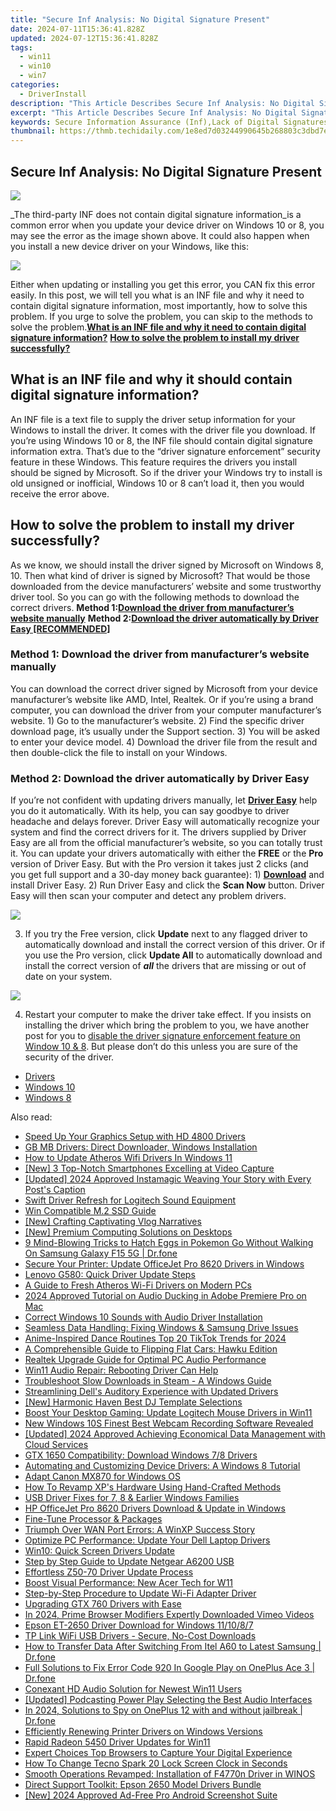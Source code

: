 ```yaml
---
title: "Secure Inf Analysis: No Digital Signature Present"
date: 2024-07-11T15:36:41.828Z
updated: 2024-07-12T15:36:41.828Z
tags:
  - win11
  - win10
  - win7
categories:
  - DriverInstall
description: "This Article Describes Secure Inf Analysis: No Digital Signature Present"
excerpt: "This Article Describes Secure Inf Analysis: No Digital Signature Present"
keywords: Secure Information Assurance (Inf),Lack of Digital Signatures in Security Systems,Cybersecurity and Digital Signature Risks,Protecting Data Without Digital Signatures,Importance of Digital Signatures for Infosystems,Infractions without Digital Certification,Enhancing System Security without Digital Signatures
thumbnail: https://thmb.techidaily.com/1e8ed7d03244990645b268803c3dbd7e538910f876a7a096244cc5d3946c5238.jpg
---
```


## Secure Inf Analysis: No Digital Signature Present

![](https://images.drivereasy.com/wp-content/uploads/2017/11/img_5a13a010e4768.png)

_The third-party INF does not contain digital signature information_is a common error when you update your device driver on Windows 10 or 8, you may see the error as the image shown above. It could also happen when you install a new device driver on your Windows, like this:

![](https://images.drivereasy.com/wp-content/uploads/2017/11/img_5a13a096901ed.jpg)

Either when updating or installing you get this error, you CAN fix this error easily. In this post, we will tell you what is an INF file and why it need to contain digital signature information, most importantly, how to solve this problem. If you urge to solve the problem, you can skip to the methods to solve the problem.[**What is an INF file and why it need to contain digital signature information?**](#INF) [**How to solve the problem to install my driver successfully?**](#SOLUTION)

## What is an INF file and why it should contain digital signature information?

An INF file is a text file to supply the driver setup information for your Windows to install the driver. It comes with the driver file you download. If you’re using Windows 10 or 8, the INF file should contain digital signature information extra. That’s due to the “driver signature enforcement” security feature in these Windows. This feature requires the drivers you install should be signed by Microsoft. So if the driver your Windows try to install is old unsigned or inofficial, Windows 10 or 8 can’t load it, then you would receive the error above.

## How to solve the problem to install my driver successfully?

As we know, we should install the driver signed by Microsoft on Windows 8, 10\. Then what kind of driver is signed by Microsoft? That would be those downloaded from the device manufacturers’ website and some trustworthy driver tool. So you can go with the following methods to download the correct drivers. **Method 1:[Download the driver from manufacturer’s website manually](#METHOD1)**   **Method 2:[Download the driver automatically by Driver Easy \[RECOMMENDED\]](#METHOD2)**

### Method 1: Download the driver from manufacturer’s website manually

You can download the correct driver signed by Microsoft from your device manufacturer’s website like AMD, Intel, Realtek. Or if you’re using a brand computer, you can download the driver from your computer manufacturer’s website. 1) Go to the manufacturer’s website. 2) Find the specific driver download page, it’s usually under the Support section. 3) You will be asked to enter your device model. 4) Download the driver file from the result and then double-click the file to install on your Windows.

### Method 2: Download the driver automatically by Driver Easy

If you’re not confident with updating drivers manually, let **[Driver Easy](https://tools.techidaily.com/drivereasy/download/)** help you do it automatically.  With its help, you can say goodbye to driver headache and delays forever.  Driver Easy will automatically recognize your system and find the correct drivers for it. The drivers supplied by Driver Easy are all from the official manufacturer’s website, so you can totally trust it. You can update your drivers automatically with either the **FREE**  or the **Pro**  version of Driver Easy. But with the Pro version it takes just 2 clicks (and you get full support and a 30-day money back guarantee): 1) **[Download](https://tools.techidaily.com/drivereasy/download/)**  and install Driver Easy. 2) Run Driver Easy and click the **Scan Now**  button. Driver Easy will then scan your computer and detect any problem drivers.

![](https://images.drivereasy.com/wp-content/uploads/2017/11/img_5a1520ca39ed8.jpg)

3) If you try the Free version, click **Update** next to any flagged driver to automatically download and install the correct version of this driver. Or if you use the Pro version, click **Update All** to automatically download and install the correct version of **_all_** the drivers that are missing or out of date on your system.

![](https://images.drivereasy.com/wp-content/uploads/2017/11/img_5a15208aebc0b.jpg)

4) Restart your computer to make the driver take effect. If you insists on installing the driver which bring the problem to you, we have another post for you to [disable the driver signature enforcement feature on Window 10 & 8](https://tools.techidaily.com/drivereasy/download/). But please don’t do this unless you are sure of the security of the driver.

* [Drivers](https://tools.techidaily.com/drivereasy/download/)
* [Windows 10](https://tools.techidaily.com/drivereasy/download/)
* [Windows 8](https://tools.techidaily.com/drivereasy/download/)

<ins class="adsbygoogle"
     style="display:block"
     data-ad-format="autorelaxed"
     data-ad-client="ca-pub-7571918770474297"
     data-ad-slot="1223367746"></ins>



<ins class="adsbygoogle"
     style="display:block"
     data-ad-client="ca-pub-7571918770474297"
     data-ad-slot="8358498916"
     data-ad-format="auto"
     data-full-width-responsive="true"></ins>



<span class="atpl-alsoreadstyle">Also read:</span>
<div><ul>
<li><a href="https://driver-install.techidaily.com/speed-up-your-graphics-setup-with-hd-4800-drivers/"><u>Speed Up Your Graphics Setup with HD 4800 Drivers</u></a></li>
<li><a href="https://driver-install.techidaily.com/gb-mb-drivers-direct-downloader-windows-installation/"><u>GB MB Drivers: Direct Downloader, Windows Installation</u></a></li>
<li><a href="https://driver-install.techidaily.com/how-to-update-atheros-wifi-drivers-in-windows-11/"><u>How to Update Atheros Wifi Drivers In Windows 11</u></a></li>
<li><a href="https://fox-boxes.techidaily.com/new-3-top-notch-smartphones-excelling-at-video-capture/"><u>[New] 3 Top-Notch Smartphones Excelling at Video Capture</u></a></li>
<li><a href="https://instagram-videos.techidaily.com/updated-2024-approved-instamagic-weaving-your-story-with-every-posts-caption/"><u>[Updated] 2024 Approved  Instamagic  Weaving Your Story with Every Post's Caption</u></a></li>
<li><a href="https://driver-install.techidaily.com/swift-driver-refresh-for-logitech-sound-equipment/"><u>Swift Driver Refresh for Logitech Sound Equipment</u></a></li>
<li><a href="https://driver-install.techidaily.com/win-compatible-m2-ssd-guide/"><u>Win Compatible M.2 SSD Guide</u></a></li>
<li><a href="https://extra-resources.techidaily.com/new-crafting-captivating-vlog-narratives/"><u>[New] Crafting Captivating Vlog Narratives</u></a></li>
<li><a href="https://extra-support.techidaily.com/new-premium-computing-solutions-on-desktops/"><u>[New] Premium Computing Solutions on Desktops</u></a></li>
<li><a href="https://change-location.techidaily.com/9-mind-blowing-tricks-to-hatch-eggs-in-pokemon-go-without-walking-on-samsung-galaxy-f15-5g-drfone-by-drfone-virtual-android/"><u>9 Mind-Blowing Tricks to Hatch Eggs in Pokemon Go Without Walking On Samsung Galaxy F15 5G | Dr.fone</u></a></li>
<li><a href="https://driver-install.techidaily.com/secure-your-printer-update-officejet-pro-8620-drivers-in-windows/"><u>Secure Your Printer: Update OfficeJet Pro 8620 Drivers in Windows</u></a></li>
<li><a href="https://driver-install.techidaily.com/lenovo-g580-quick-driver-update-steps/"><u>Lenovo G580: Quick Driver Update Steps</u></a></li>
<li><a href="https://driver-install.techidaily.com/a-guide-to-fresh-atheros-wi-fi-drivers-on-modern-pcs/"><u>A Guide to Fresh Atheros Wi-Fi Drivers on Modern PCs</u></a></li>
<li><a href="https://sound-tweaking.techidaily.com/2024-approved-tutorial-on-audio-ducking-in-adobe-premiere-pro-on-mac/"><u>2024 Approved Tutorial on Audio Ducking in Adobe Premiere Pro on Mac</u></a></li>
<li><a href="https://driver-install.techidaily.com/correct-windows-10-sounds-with-audio-driver-installation/"><u>Correct Windows 10 Sounds with Audio Driver Installation</u></a></li>
<li><a href="https://driver-install.techidaily.com/seamless-data-handling-fixing-windows-and-samsung-drive-issues/"><u>Seamless Data Handling: Fixing Windows & Samsung Drive Issues</u></a></li>
<li><a href="https://tiktok-videos.techidaily.com/anime-inspired-dance-routines-top-20-tiktok-trends-for-2024/"><u>Anime-Inspired Dance Routines  Top 20 TikTok Trends for 2024</u></a></li>
<li><a href="https://driver-install.techidaily.com/a-comprehensible-guide-to-flipping-flat-cars-hawku-edition/"><u>A Comprehensible Guide to Flipping Flat Cars: Hawku Edition</u></a></li>
<li><a href="https://driver-install.techidaily.com/realtek-upgrade-guide-for-optimal-pc-audio-performance/"><u>Realtek Upgrade Guide for Optimal PC Audio Performance</u></a></li>
<li><a href="https://driver-install.techidaily.com/win11-audio-repair-rebooting-driver-can-help/"><u>Win11 Audio Repair: Rebooting Driver Can Help</u></a></li>
<li><a href="https://win11-tips.techidaily.com/troubleshoot-slow-downloads-in-steam-a-windows-guide/"><u>Troubleshoot Slow Downloads in Steam - A Windows Guide</u></a></li>
<li><a href="https://driver-install.techidaily.com/streamlining-dells-auditory-experience-with-updated-drivers/"><u>Streamlining Dell's Auditory Experience with Updated Drivers</u></a></li>
<li><a href="https://youtube-zero.techidaily.com/armonic-haven-best-dj-template-selections/"><u>[New] Harmonic Haven  Best DJ Template Selections</u></a></li>
<li><a href="https://driver-install.techidaily.com/boost-your-desktop-gaming-update-logitech-mouse-drivers-in-win11/"><u>Boost Your Desktop Gaming: Update Logitech Mouse Drivers in Win11</u></a></li>
<li><a href="https://ai-driven-video-production.techidaily.com/new-windows-10s-finest-best-webcam-recording-software-revealed/"><u>New Windows 10S Finest Best Webcam Recording Software Revealed</u></a></li>
<li><a href="https://vp-tips.techidaily.com/updated-2024-approved-achieving-economical-data-management-with-cloud-services/"><u>[Updated] 2024 Approved  Achieving Economical Data Management with Cloud Services</u></a></li>
<li><a href="https://driver-install.techidaily.com/gtx-1650-compatibility-download-windows-78-drivers/"><u>GTX 1650 Compatibility: Download Windows 7/8 Drivers</u></a></li>
<li><a href="https://driver-install.techidaily.com/automating-and-customizing-device-drivers-a-windows-8-tutorial/"><u>Automating and Customizing Device Drivers: A Windows 8 Tutorial</u></a></li>
<li><a href="https://driver-install.techidaily.com/adapt-canon-mx870-for-windows-os/"><u>Adapt Canon MX870 for Windows OS</u></a></li>
<li><a href="https://driver-install.techidaily.com/how-to-revamp-xps-hardware-using-hand-crafted-methods/"><u>How To Revamp XP's Hardware Using Hand-Crafted Methods</u></a></li>
<li><a href="https://driver-install.techidaily.com/usb-driver-fixes-for-7-8-and-earlier-windows-families/"><u>USB Driver Fixes for 7, 8 & Earlier Windows Families</u></a></li>
<li><a href="https://driver-install.techidaily.com/hp-officejet-pro-8620-drivers-download-and-update-in-windows/"><u>HP OfficeJet Pro 8620 Drivers Download & Update in Windows</u></a></li>
<li><a href="https://driver-install.techidaily.com/fine-tune-processor-and-packages/"><u>Fine-Tune Processor & Packages</u></a></li>
<li><a href="https://driver-install.techidaily.com/triumph-over-wan-port-errors-a-winxp-success-story/"><u>Triumph Over WAN Port Errors: A WinXP Success Story</u></a></li>
<li><a href="https://driver-install.techidaily.com/optimize-pc-performance-update-your-dell-laptop-drivers/"><u>Optimize PC Performance: Update Your Dell Laptop Drivers</u></a></li>
<li><a href="https://driver-install.techidaily.com/win10-quick-screen-drivers-update/"><u>Win10: Quick Screen Drivers Update</u></a></li>
<li><a href="https://driver-install.techidaily.com/step-by-step-guide-to-update-netgear-a6200-usb/"><u>Step by Step Guide to Update Netgear A6200 USB</u></a></li>
<li><a href="https://driver-install.techidaily.com/effortless-z50-70-driver-update-process/"><u>Effortless Z50-70 Driver Update Process</u></a></li>
<li><a href="https://driver-install.techidaily.com/boost-visual-performance-new-acer-tech-for-w11/"><u>Boost Visual Performance: New Acer Tech for W11</u></a></li>
<li><a href="https://driver-install.techidaily.com/step-by-step-procedure-to-update-wi-fi-adapter-driver/"><u>Step-by-Step Procedure to Update Wi-Fi Adapter Driver</u></a></li>
<li><a href="https://driver-install.techidaily.com/upgrading-gtx-760-drivers-with-ease/"><u>Upgrading GTX 760 Drivers with Ease</u></a></li>
<li><a href="https://vimeo-videos.techidaily.com/in-2024-prime-browser-modifiers-expertly-downloaded-vimeo-videos/"><u>In 2024, Prime Browser Modifiers  Expertly Downloaded Vimeo Videos</u></a></li>
<li><a href="https://driver-install.techidaily.com/epson-et-2650-driver-download-for-windows-111087/"><u>Epson ET-2650 Driver Download for Windows 11/10/8/7</u></a></li>
<li><a href="https://driver-install.techidaily.com/tp-link-wifi-usb-drivers-secure-no-cost-downloads/"><u>TP Link WiFi USB Drivers - Secure, No-Cost Downloads</u></a></li>
<li><a href="https://android-transfer.techidaily.com/how-to-transfer-data-after-switching-from-itel-a60-to-latest-samsung-drfone-by-drfone-transfer-from-android-transfer-from-android/"><u>How to Transfer Data After Switching From Itel A60 to Latest Samsung | Dr.fone</u></a></li>
<li><a href="https://howto.techidaily.com/full-solutions-to-fix-error-code-920-in-google-play-on-oneplus-ace-3-drfone-by-drfone-fix-android-problems-fix-android-problems/"><u>Full Solutions to Fix Error Code 920 In Google Play on OnePlus Ace 3 | Dr.fone</u></a></li>
<li><a href="https://driver-install.techidaily.com/conexant-hd-audio-solution-for-newest-win11-users/"><u>Conexant HD Audio Solution for Newest Win11 Users</u></a></li>
<li><a href="https://extra-skills.techidaily.com/updated-podcasting-power-play-selecting-the-best-audio-interfaces/"><u>[Updated] Podcasting Power Play  Selecting the Best Audio Interfaces</u></a></li>
<li><a href="https://android-location-track.techidaily.com/in-2024-solutions-to-spy-on-oneplus-12-with-and-without-jailbreak-drfone-by-drfone-virtual-android/"><u>In 2024, Solutions to Spy on OnePlus 12 with and without jailbreak | Dr.fone</u></a></li>
<li><a href="https://driver-install.techidaily.com/efficiently-renewing-printer-drivers-on-windows-versions/"><u>Efficiently Renewing Printer Drivers on Windows Versions</u></a></li>
<li><a href="https://driver-install.techidaily.com/rapid-radeon-5450-driver-updates-for-win11/"><u>Rapid Radeon 5450 Driver Updates for Win11</u></a></li>
<li><a href="https://screen-video-capture.techidaily.com/expert-choices-top-browsers-to-capture-your-digital-experience/"><u>Expert Choices  Top Browsers to Capture Your Digital Experience</u></a></li>
<li><a href="https://unlock-android.techidaily.com/how-to-change-tecno-spark-20-lock-screen-clock-in-seconds-by-drfone-android/"><u>How To Change Tecno Spark 20 Lock Screen Clock in Seconds</u></a></li>
<li><a href="https://driver-install.techidaily.com/smooth-operations-revamped-installation-of-f4770n-driver-in-winos/"><u>Smooth Operations Revamped: Installation of F4770n Driver in WINOS</u></a></li>
<li><a href="https://driver-install.techidaily.com/direct-support-toolkit-epson-2650-model-drivers-bundle/"><u>Direct Support Toolkit: Epson 2650 Model Drivers Bundle</u></a></li>
<li><a href="https://on-screen-recording.techidaily.com/new-2024-approved-ad-free-pro-android-screenshot-suite/"><u>[New] 2024 Approved  Ad-Free Pro Android Screenshot Suite</u></a></li>
</ul></div>
